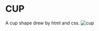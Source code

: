 # CUP
A cup shape drew by html and css.
![cup](http://7xi5jz.com1.z0.glb.clouddn.com/cup.png?attname=&e=1426771112&token=hrJj0MtENCY7PPRg9pd3Z-vtF6VMPt6QxsVoMvNu:ZAed5znQuAPih0Uvs-oXCTGbVmg)
